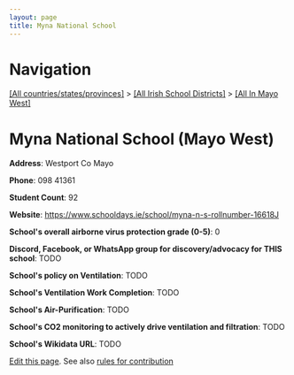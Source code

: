```yaml
---
layout: page
title: Myna National School
---
```

# Navigation

[[All countries/states/provinces]](../../..) > [[All Irish School Districts]](../..) > [[All In Mayo West]](..)

# Myna National School (Mayo West)

**Address**: Westport Co Mayo

**Phone**: 098 41361

**Student Count**: 92

**Website**: <https://www.schooldays.ie/school/myna-n-s-rollnumber-16618J>

**School's overall airborne virus protection grade (0-5)**: 0

**Discord, Facebook, or WhatsApp group for discovery/advocacy for THIS school**: TODO

**School's policy on Ventilation**: TODO

**School's Ventilation Work Completion**: TODO

**School's Air-Purification**: TODO

**School's CO2 monitoring to actively drive ventilation and filtration**: TODO

**School's Wikidata URL**: TODO


[Edit this page](https://github.com/ventilate-schools/Ireland/edit/main/./Mayo_West/Myna_National_School.md). See also [rules for contribution](../../../contribution-rules/)